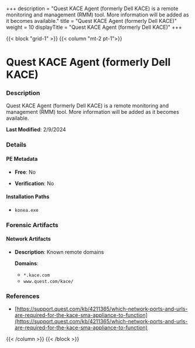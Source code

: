 +++
description = "Quest KACE Agent (formerly Dell KACE) is a remote monitoring and management (RMM) tool. More information will be added as it becomes available."
title = "Quest KACE Agent (formerly Dell KACE)"
weight = 10
displayTitle = "Quest KACE Agent (formerly Dell KACE)"
+++


{{< block "grid-1" >}}
{{< column "mt-2 pt-1">}}

# Quest KACE Agent (formerly Dell KACE)


### Description

Quest KACE Agent (formerly Dell KACE) is a remote monitoring and management (RMM) tool. More information will be added as it becomes available.



**Last Modified**: 2/9/2024

### Details


#### PE Metadata


- **Free**: No

- **Verification**: No




#### Installation Paths
- `konea.exe`

### Forensic Artifacts




#### Network Artifacts

- **Description**: Known remote domains

  **Domains**:
    - `*.kace.com`
    - `www.quest.com/kace/`





### References
- [https://support.quest.com/kb/4211365/which-network-ports-and-urls-are-required-for-the-kace-sma-appliance-to-function](https://support.quest.com/kb/4211365/which-network-ports-and-urls-are-required-for-the-kace-sma-appliance-to-function)



{{< /column >}}
{{< /block >}}

